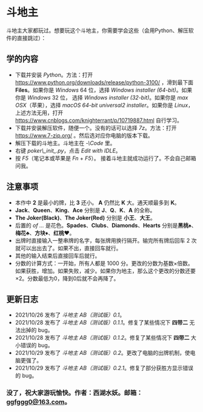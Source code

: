 # 斗地主
斗地主大家都玩过。想要玩这个斗地主，你需要学会这些（会用Python、解压软件的直接跳过）：
## 学的内容
+ 下载并安装 *Python*。方法：打开 https://www.python.org/downloads/release/python-3100/ ，滑到最下面 **Files**。如果你是 *Windows* 64 位，选择 *Windows installer (64-bit)*。如果你是 *Windows* 32 位， 选择 *Windows installer (32-bit)*。如果你是 *max OSX*（苹果），选择 *macOS 64-bit universal2 installer*。如果你是 *Linux*，上述方法无用，打开 https://www.cnblogs.com/knighterrant/p/10719887.html 自行学习。 
+ 下载并安装解压软件，随便一个。没有的话可以选择 *7z*。方法：打开 https://www.7-zip.org/ 。然后选对应你电脑的版本下载。
+ 解压下载的斗地主。斗地主在 *-\Code* 里。
+ 右键 *poker\\\__init__.py*，点击 *Edit with IDLE*。
+ 按 *F5*（笔记本或苹果是 *Fn* + *F5*）。
接着斗地主就成功运行了。不会自己邮箱问我。
## 注意事项
+ 本作中 **2** 是最小的牌，比 **3** 还小。 **A** 仍然比 **K** 大。通天顺最多到 **K**。
+ **Jack**、**Queen**、**King**、**Ace** 分别是 **J**、**Q**、**K**、**A** 的全称。
+ **The Joker(Black)**、**The Joker(Red)** 分别是 **小王**、**大王**。
+ 后置的 *of ...* 是花色。**Spades**、**Clubs**、**Diamonds**、**Hearts** 分别是**黑桃♠**、**梅花♣**、**方块♦**、**红桃♥**。
+ 出牌时直接输入一整串牌的名字，每张牌用换行隔开。输完所有牌后回车 2 次就可以出出去了。如果不出，直接回车就行。
+ 其他的输入结束后直接回车后就行。
+ 分数的计算方式：一开始，所有人都是 1000 分。更改的分数为基数×倍数。如果获胜，增加。如果失败，减少。如果你为地主，那么这个更改的分数还要×2。分数最低为0，降到0后就不会再降了。
## 更新日志
+ 2021/10/26 发布了 *斗地主 AB（测试版）0.1*。
+ 2021/10/28 发布了 *斗地主 AB（测试版）0.1.1*。修复了某些情况下 **四带二** 无法出掉的 bug。
+ 2021/10/28 发布了 *斗地主 AB（测试版）0.1.2*。修复了某些情况下 **四带二** 大小错误的 bug。
+ 2021/10/29 发布了 *斗地主 AB（测试版）0.2*。更改了电脑的出牌机制，使电脑更强了。
+ 2021/10/29 发布了 *斗地主 AB（测试版）0.2.1*。修复了部分获胜方显示错误的 bug。
### 没了，祝大家游玩愉快。作者：西湖水妖。邮箱：ggfggg0@163.com。
